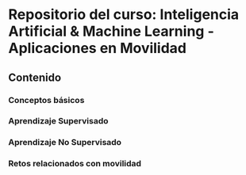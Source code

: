 # Repositorio del curso: Inteligencia Artificial & Machine Learning - Aplicaciones en Movilidad

## Contenido

### Conceptos básicos
### Aprendizaje Supervisado
### Aprendizaje No Supervisado
### Retos relacionados con movilidad
